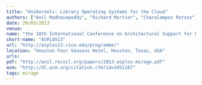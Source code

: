 ```yaml
---
title: "Unikernels: Library Operating Systems for the Cloud"
authors: ["Anil Madhavapeddy", "Richard Mortier", "Charalampos Rotsos", "David Scott", "Balraj Singh", "Thomas Gazagnaire", "Steven Smith", "Steven Hand", "Jon Crowcroft"]
date: 20/03/2013
venue:
name: "the 18th International Conference on Architectural Support for Programming Languages and Operating Systems"
short-name: "ASPLOS13"
url: "http://asplos13.rice.edu/programme/"
location: "Houston Four Seasons Hotel, Houston, Texas, USA"
urls:
pdf: "http://anil.recoil.org/papers/2013-asplos-mirage.pdf"
acm: "http://dl.acm.org/citation.cfm?id=2451167"
tags: mirage
---
```

